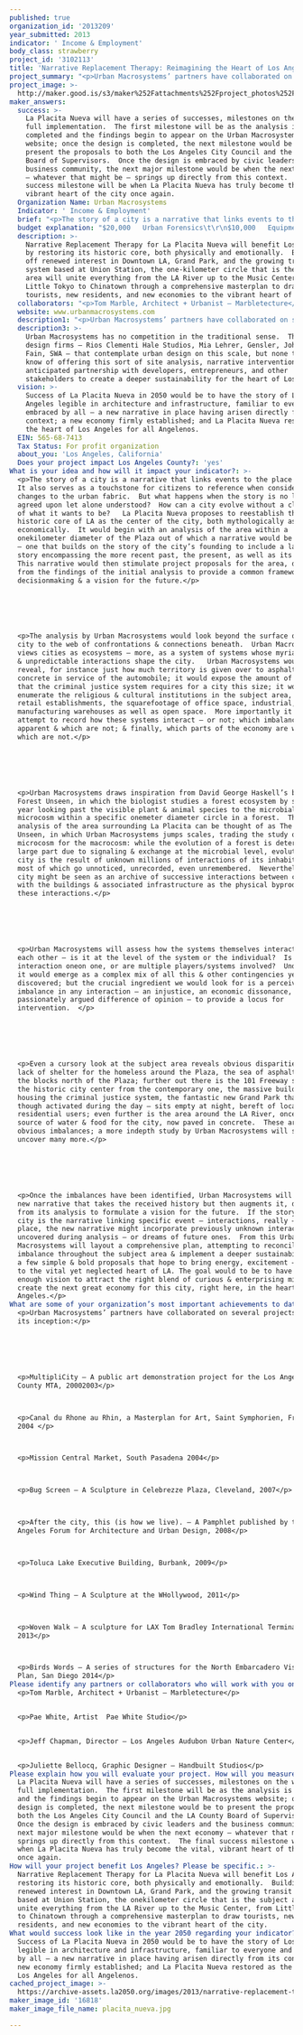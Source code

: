 ```yaml
---
published: true
organization_id: '2013209'
year_submitted: 2013
indicator: ' Income & Employment'
body_class: strawberry
project_id: '3102113'
title: 'Narrative Replacement Therapy: Reimagining the Heart of Los Angeles'
project_summary: "<p>Urban Macrosystems’ partners have collaborated on several projects prior to its inception:</p>\r\n\r\n<p>MultipliCity – A public art demonstration project for the Los Angeles County MTA, 2000-2003</p>\r\n<p>Canal du Rhone au Rhin, a Masterplan for Art, Saint Symphorien, France, 2004 </p>\r\n<p>Mission Central Market, South Pasadena 2004</p>\r\n<p>Bug Screen – A Sculpture in Celebrezze Plaza, Cleveland, 2007</p>\r\n<p>After the city, this (is how we live). – A Pamphlet published by the Los Angeles Forum for Architecture and Urban Design, 2008</p>\r\n<p>Toluca Lake Executive Building, Burbank, 2009</p>\r\n<p>Wind Thing – A Sculpture at the W-Hollywood, 2011</p>\r\n<p>Woven Walk – A sculpture for LAX Tom Bradley International Terminal, 2013</p>\r\n<p>Birds Words – A series of structures for the North Embarcadero Visionary Plan, San Diego 2014</p>"
project_image: >-
  http://maker.good.is/s3/maker%252Fattachments%252Fproject_photos%252Fimages%252F16818%252Fdisplay%252Fplacita_nueva.jpg=c570x385
maker_answers:
  success: >-
    La Placita Nueva will have a series of successes, milestones on the way to
    full implementation.  The first milestone will be as the analysis is
    completed and the findings begin to appear on the Urban Macrosystems
    website; once the design is completed, the next milestone would be to
    present the proposals to both the Los Angeles City Council and the LA County
    Board of Supervisors.  Once the design is embraced by civic leaders and the
    business community, the next major milestone would be when the next economy
    – whatever that might be – springs up directly from this context.  The final
    success milestone will be when La Placita Nueva has truly become the vital,
    vibrant heart of the city once again.
  Organization Name: Urban Macrosystems
  Indicator: ' Income & Employment'
  brief: "<p>The story of a city is a narrative that links events to the place itself.  It also serves as a touchstone for citizens to reference when considering changes to the urban fabric.  But what happens when the story is no longer agreed upon let alone understood?  How can a city evolve without a clear sense of what it wants to be?   La Placita Nueva proposes to reestablish the historic core of LA as the center of the city, both mythologically as well as economically.  It would begin with an analysis of the area within a one-kilometer diameter of the Plaza out of which a narrative would be developed – one that builds on the story of the city’s founding to include a larger story encompassing the more recent past, the present, as well as its future.  This narrative would then stimulate project proposals for the area, drawing from the findings of the initial analysis to provide a common framework for decision-making & a vision for the future.</p>\r\n\r\n<p>The analysis by Urban Macrosystems would look beyond the surface of the city to the web of confrontations & connections beneath.  Urban Macrosystems views cities as ecosystems – more, as a system of systems whose myriad complex & unpredictable interactions shape the city.   Urban Macrosystems would reveal, for instance just how much territory is given over to asphalt & concrete in service of the automobile; it would expose the amount of acreage that the criminal justice system requires for a city this size; it would enumerate the religious & cultural institutions in the subject area, the retail establishments, the square-footage of office space, industrial, & manufacturing warehouses as well as open space.  More importantly it would attempt to record how these systems interact – or not; which imbalances are apparent & which are not; & finally, which parts of the economy are working & which are not.</p>  \r\n\r\n<p>Urban Macrosystems draws inspiration from David George Haskell’s book, The Forest Unseen, in which the biologist studies a forest ecosystem by spending a year looking past the visible plant & animal species to the microbial microcosm within a specific one-meter diameter circle in a forest.  Thus the analysis of the area surrounding La Placita can be thought of as The City Unseen, in which Urban Macrosystems jumps scales, trading the study of the microcosm for the macrocosm: while the evolution of a forest is determined in large part due to signaling & exchange at the microbial level, evolution of a city is the result of unknown millions of interactions of its inhabitants, most of which go unnoticed, unrecorded, even unremembered.  Nevertheless, a city might be seen as an archive of successive interactions between citizens – with the buildings & associated infrastructure as the physical byproduct of these interactions.</p>\r\n\r\n<p>Urban Macrosystems will assess how the systems themselves interact with each other – is it at the level of the system or the individual?  Is the interaction one-on one, or are multiple players/systems involved?  Undoubtedly, it would emerge as a complex mix of all this & other contingencies yet to be discovered; but the crucial ingredient we would look for is a perceived imbalance in any interaction – an injustice, an economic dissonance, even a passionately argued difference of opinion – to provide a locus for intervention.  </p>\r\n\r\n<p>Even a cursory look at the subject area reveals obvious disparities: the lack of shelter for the homeless around the Plaza, the sea of asphalt paving the blocks north of the Plaza; further out there is the 101 Freeway shearing the historic city center from the contemporary one, the massive buildings housing the criminal justice system, the fantastic new Grand Park that – though activated during the day – sits empty at night, bereft of local residential users; even further is the area around the LA River, once the source of water & food for the city, now paved in concrete.  These are the obvious imbalances; a more in-depth study by Urban Macrosystems will surely uncover many more.</p>\r\n\r\n<p>Once the imbalances have been identified, Urban Macrosystems will develop a new narrative that takes the received history but then augments it, drawing from its analysis to formulate a vision for the future.  If the story of a city is the narrative linking specific event – interactions, really – to a place, the new narrative might incorporate previously unknown interactions uncovered during analysis – or dreams of future ones.  From this Urban Macrosystems will layout a comprehensive plan, attempting to reconcile imbalance throughout the subject area & implement a deeper sustainability with a few simple & bold proposals that hope to bring energy, excitement – & jobs – to the vital yet neglected heart of LA. The goal would to be to have a strong enough vision to attract the right blend of curious & enterprising minds to create the next great economy for this city, right here, in the heart of Los Angeles.</p>"
  budget explanation: "$20,000   Urban Forensics\t\r\n$10,000   Equipment \t\t\r\n$20,000   Graphic Design \t\r\n$20,000   Model/Boards\t\r\n$10,000   Website Development\t\r\n$10,000   Publication\t\t\r\n$10,000   Contingency\t\r\n\t\r\n$100,000 TOTAL\r\n"
  description: >-
    Narrative Replacement Therapy for La Placita Nueva will benefit Los Angeles
    by restoring its historic core, both physically and emotionally.  Building
    off renewed interest in Downtown LA, Grand Park, and the growing transit
    system based at Union Station, the one-kilometer circle that is the subject
    area will unite everything from the LA River up to the Music Center, from
    Little Tokyo to Chinatown through a comprehensive masterplan to draw
    tourists, new residents, and new economies to the vibrant heart of the city.
  collaborators: "<p>Tom Marble, Architect + Urbanist – Marbletecture</p>\r\n<p>Pae White, Artist -- Pae White Studio</p>\r\n<p>Jeff Chapman, Director – Los Angeles Audubon Urban Nature Center</p>\r\n<p>Juliette Bellocq, Graphic Designer – Handbuilt Studios</p>"
  website: www.urbanmacrosystems.com
  description1: "<p>Urban Macrosystems’ partners have collaborated on several projects prior to its inception:</p>\r\n\r\n<p>MultipliCity – A public art demonstration project for the Los Angeles County MTA, 2000-2003</p>\r\n<p>Canal du Rhone au Rhin, a Masterplan for Art, Saint Symphorien, France, 2004 </p>\r\n<p>Mission Central Market, South Pasadena 2004</p>\r\n<p>Bug Screen – A Sculpture in Celebrezze Plaza, Cleveland, 2007</p>\r\n<p>After the city, this (is how we live). – A Pamphlet published by the Los Angeles Forum for Architecture and Urban Design, 2008</p>\r\n<p>Toluca Lake Executive Building, Burbank, 2009</p>\r\n<p>Wind Thing – A Sculpture at the W-Hollywood, 2011</p>\r\n<p>Woven Walk – A sculpture for LAX Tom Bradley International Terminal, 2013</p>\r\n<p>Birds Words – A series of structures for the North Embarcadero Visionary Plan, San Diego 2014</p>"
  description3: >-
    Urban Macrosystems has no competition in the traditional sense.  There are
    design firms – Rios Clementi Hale Studios, Mia Lehrer, Gensler, Johnson
    Fain, SWA – that contemplate urban design on this scale, but none that we
    know of offering this sort of site analysis, narrative intervention, and
    anticipated partnership with developers, entrepreneurs, and other
    stakeholders to create a deeper sustainability for the heart of Los Angeles.
  vision: >-
    Success of La Placita Nueva in 2050 would be to have the story of Los
    Angeles legible in architecture and infrastructure, familiar to everyone and
    embraced by all – a new narrative in place having arisen directly from its
    context; a new economy firmly established; and La Placita Nueva restored as
    the heart of Los Angeles for all Angelenos.
  EIN: 565-68-7413
  Tax Status: For profit organization
  about_you: 'Los Angeles, California'
  Does your project impact Los Angeles County?: 'yes'
What is your idea and how will it impact your indicator?: >-
  <p>The story of a city is a narrative that links events to the place itself. 
  It also serves as a touchstone for citizens to reference when considering
  changes to the urban fabric.  But what happens when the story is no longer
  agreed upon let alone understood?  How can a city evolve without a clear sense
  of what it wants to be?   La Placita Nueva proposes to reestablish the
  historic core of LA as the center of the city, both mythologically as well as
  economically.  It would begin with an analysis of the area within a
  onekilometer diameter of the Plaza out of which a narrative would be developed
  — one that builds on the story of the city’s founding to include a larger
  story encompassing the more recent past, the present, as well as its future. 
  This narrative would then stimulate project proposals for the area, drawing
  from the findings of the initial analysis to provide a common framework for
  decisionmaking & a vision for the future.</p>






  <p>The analysis by Urban Macrosystems would look beyond the surface of the
  city to the web of confrontations & connections beneath.  Urban Macrosystems
  views cities as ecosystems — more, as a system of systems whose myriad complex
  & unpredictable interactions shape the city.   Urban Macrosystems would
  reveal, for instance just how much territory is given over to asphalt &
  concrete in service of the automobile; it would expose the amount of acreage
  that the criminal justice system requires for a city this size; it would
  enumerate the religious & cultural institutions in the subject area, the
  retail establishments, the squarefootage of office space, industrial, &
  manufacturing warehouses as well as open space.  More importantly it would
  attempt to record how these systems interact — or not; which imbalances are
  apparent & which are not; & finally, which parts of the economy are working &
  which are not.</p>  






  <p>Urban Macrosystems draws inspiration from David George Haskell’s book, The
  Forest Unseen, in which the biologist studies a forest ecosystem by spending a
  year looking past the visible plant & animal species to the microbial
  microcosm within a specific onemeter diameter circle in a forest.  Thus the
  analysis of the area surrounding La Placita can be thought of as The City
  Unseen, in which Urban Macrosystems jumps scales, trading the study of the
  microcosm for the macrocosm: while the evolution of a forest is determined in
  large part due to signaling & exchange at the microbial level, evolution of a
  city is the result of unknown millions of interactions of its inhabitants,
  most of which go unnoticed, unrecorded, even unremembered.  Nevertheless, a
  city might be seen as an archive of successive interactions between citizens —
  with the buildings & associated infrastructure as the physical byproduct of
  these interactions.</p>






  <p>Urban Macrosystems will assess how the systems themselves interact with
  each other — is it at the level of the system or the individual?  Is the
  interaction oneon one, or are multiple players/systems involved?  Undoubtedly,
  it would emerge as a complex mix of all this & other contingencies yet to be
  discovered; but the crucial ingredient we would look for is a perceived
  imbalance in any interaction — an injustice, an economic dissonance, even a
  passionately argued difference of opinion — to provide a locus for
  intervention.  </p>






  <p>Even a cursory look at the subject area reveals obvious disparities: the
  lack of shelter for the homeless around the Plaza, the sea of asphalt paving
  the blocks north of the Plaza; further out there is the 101 Freeway shearing
  the historic city center from the contemporary one, the massive buildings
  housing the criminal justice system, the fantastic new Grand Park that —
  though activated during the day — sits empty at night, bereft of local
  residential users; even further is the area around the LA River, once the
  source of water & food for the city, now paved in concrete.  These are the
  obvious imbalances; a more indepth study by Urban Macrosystems will surely
  uncover many more.</p>






  <p>Once the imbalances have been identified, Urban Macrosystems will develop a
  new narrative that takes the received history but then augments it, drawing
  from its analysis to formulate a vision for the future.  If the story of a
  city is the narrative linking specific event — interactions, really — to a
  place, the new narrative might incorporate previously unknown interactions
  uncovered during analysis — or dreams of future ones.  From this Urban
  Macrosystems will layout a comprehensive plan, attempting to reconcile
  imbalance throughout the subject area & implement a deeper sustainability with
  a few simple & bold proposals that hope to bring energy, excitement — & jobs —
  to the vital yet neglected heart of LA. The goal would to be to have a strong
  enough vision to attract the right blend of curious & enterprising minds to
  create the next great economy for this city, right here, in the heart of Los
  Angeles.</p>
What are some of your organization’s most important achievements to date?: >-
  <p>Urban Macrosystems’ partners have collaborated on several projects prior to
  its inception:</p>






  <p>MultipliCity — A public art demonstration project for the Los Angeles
  County MTA, 20002003</p>



  <p>Canal du Rhone au Rhin, a Masterplan for Art, Saint Symphorien, France,
  2004 </p>



  <p>Mission Central Market, South Pasadena 2004</p>



  <p>Bug Screen — A Sculpture in Celebrezze Plaza, Cleveland, 2007</p>



  <p>After the city, this (is how we live). — A Pamphlet published by the Los
  Angeles Forum for Architecture and Urban Design, 2008</p>



  <p>Toluca Lake Executive Building, Burbank, 2009</p>



  <p>Wind Thing — A Sculpture at the WHollywood, 2011</p>



  <p>Woven Walk — A sculpture for LAX Tom Bradley International Terminal,
  2013</p>



  <p>Birds Words — A series of structures for the North Embarcadero Visionary
  Plan, San Diego 2014</p>
Please identify any partners or collaborators who will work with you on this project.: |-
  <p>Tom Marble, Architect + Urbanist — Marbletecture</p>


  <p>Pae White, Artist  Pae White Studio</p>


  <p>Jeff Chapman, Director — Los Angeles Audubon Urban Nature Center</p>


  <p>Juliette Bellocq, Graphic Designer — Handbuilt Studios</p>
Please explain how you will evaluate your project. How will you measure success?: >-
  La Placita Nueva will have a series of successes, milestones on the way to
  full implementation.  The first milestone will be as the analysis is completed
  and the findings begin to appear on the Urban Macrosystems website; once the
  design is completed, the next milestone would be to present the proposals to
  both the Los Angeles City Council and the LA County Board of Supervisors. 
  Once the design is embraced by civic leaders and the business community, the
  next major milestone would be when the next economy — whatever that might be —
  springs up directly from this context.  The final success milestone will be
  when La Placita Nueva has truly become the vital, vibrant heart of the city
  once again.
How will your project benefit Los Angeles? Please be specific.: >-
  Narrative Replacement Therapy for La Placita Nueva will benefit Los Angeles by
  restoring its historic core, both physically and emotionally.  Building off
  renewed interest in Downtown LA, Grand Park, and the growing transit system
  based at Union Station, the onekilometer circle that is the subject area will
  unite everything from the LA River up to the Music Center, from Little Tokyo
  to Chinatown through a comprehensive masterplan to draw tourists, new
  residents, and new economies to the vibrant heart of the city.
What would success look like in the year 2050 regarding your indicator?: >-
  Success of La Placita Nueva in 2050 would be to have the story of Los Angeles
  legible in architecture and infrastructure, familiar to everyone and embraced
  by all — a new narrative in place having arisen directly from its context; a
  new economy firmly established; and La Placita Nueva restored as the heart of
  Los Angeles for all Angelenos.
cached_project_image: >-
  https://archive-assets.la2050.org/images/2013/narrative-replacement-therapy-reimagining-the-heart-of-los-angeles/maker.good.is/s3/maker%252Fattachments%252Fproject_photos%252Fimages%252F16818%252Fdisplay%252Fplacita_nueva.jpg=c570x385.jpg
maker_image_id: '16818'
maker_image_file_name: placita_nueva.jpg

---
```

